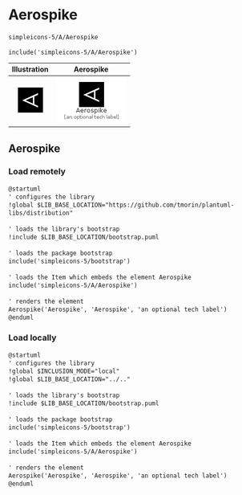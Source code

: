 # Aerospike


```text
simpleicons-5/A/Aerospike
```

```text
include('simpleicons-5/A/Aerospike')
```



| Illustration | Aerospike |
| :---: | :---: |
| ![illustration for Illustration](../../simpleicons-5/A/Aerospike.png) | ![illustration for Aerospike](../../simpleicons-5/A/Aerospike.Local.png) |




## Aerospike

### Load remotely
```plantuml
@startuml
' configures the library
!global $LIB_BASE_LOCATION="https://github.com/tmorin/plantuml-libs/distribution"

' loads the library's bootstrap
!include $LIB_BASE_LOCATION/bootstrap.puml

' loads the package bootstrap
include('simpleicons-5/bootstrap')

' loads the Item which embeds the element Aerospike
include('simpleicons-5/A/Aerospike')

' renders the element
Aerospike('Aerospike', 'Aerospike', 'an optional tech label')
@enduml
```

### Load locally
```plantuml
@startuml
' configures the library
!global $INCLUSION_MODE="local"
!global $LIB_BASE_LOCATION="../.."

' loads the library's bootstrap
!include $LIB_BASE_LOCATION/bootstrap.puml

' loads the package bootstrap
include('simpleicons-5/bootstrap')

' loads the Item which embeds the element Aerospike
include('simpleicons-5/A/Aerospike')

' renders the element
Aerospike('Aerospike', 'Aerospike', 'an optional tech label')
@enduml
```

